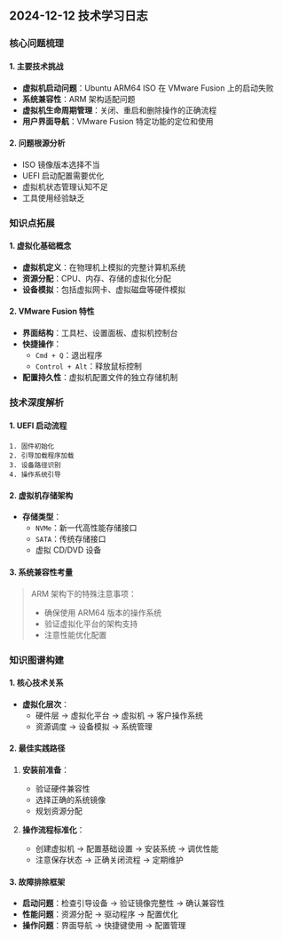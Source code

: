 ## 2024-12-12 技术学习日志

### 核心问题梳理

#### 1. 主要技术挑战
* **虚拟机启动问题**：Ubuntu ARM64 ISO 在 VMware Fusion 上的启动失败
* **系统兼容性**：ARM 架构适配问题
* **虚拟机生命周期管理**：关闭、重启和删除操作的正确流程
* **用户界面导航**：VMware Fusion 特定功能的定位和使用

#### 2. 问题根源分析
* ISO 镜像版本选择不当
* UEFI 启动配置需要优化
* 虚拟机状态管理认知不足
* 工具使用经验缺乏

### 知识点拓展

#### 1. 虚拟化基础概念
* **虚拟机定义**：在物理机上模拟的完整计算机系统
* **资源分配**：CPU、内存、存储的虚拟化分配
* **设备模拟**：包括虚拟网卡、虚拟磁盘等硬件模拟

#### 2. VMware Fusion 特性
* **界面结构**：工具栏、设置面板、虚拟机控制台
* **快捷操作**：
  * `Cmd + Q`：退出程序
  * `Control + Alt`：释放鼠标控制
* **配置持久性**：虚拟机配置文件的独立存储机制

### 技术深度解析

#### 1. UEFI 启动流程
```plaintext
1. 固件初始化
2. 引导加载程序加载
3. 设备路径识别
4. 操作系统引导
```

#### 2. 虚拟机存储架构
* **存储类型**：
  * `NVMe`：新一代高性能存储接口
  * `SATA`：传统存储接口
  * 虚拟 CD/DVD 设备

#### 3. 系统兼容性考量
> ARM 架构下的特殊注意事项：
> * 确保使用 ARM64 版本的操作系统
> * 验证虚拟化平台的架构支持
> * 注意性能优化配置

### 知识图谱构建

#### 1. 核心技术关系
* **虚拟化层次**：
  * 硬件层 → 虚拟化平台 → 虚拟机 → 客户操作系统
  * 资源调度 → 设备模拟 → 系统管理

#### 2. 最佳实践路径
1. **安装前准备**：
   * 验证硬件兼容性
   * 选择正确的系统镜像
   * 规划资源分配

2. **操作流程标准化**：
   * 创建虚拟机 → 配置基础设置 → 安装系统 → 调优性能
   * 注意保存状态 → 正确关闭流程 → 定期维护

#### 3. 故障排除框架
* **启动问题**：检查引导设备 → 验证镜像完整性 → 确认兼容性
* **性能问题**：资源分配 → 驱动程序 → 配置优化
* **操作问题**：界面导航 → 快捷键使用 → 配置管理
